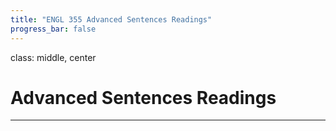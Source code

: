 ```yaml
---
title: "ENGL 355 Advanced Sentences Readings"
progress_bar: false
---
```

class: middle, center

# Advanced Sentences Readings
---
